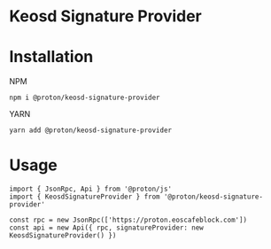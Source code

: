 # Keosd Signature Provider
# Installation

NPM
```
npm i @proton/keosd-signature-provider
```

YARN
```
yarn add @proton/keosd-signature-provider
```

# Usage
```
import { JsonRpc, Api } from '@proton/js'
import { KeosdSignatureProvider } from '@proton/keosd-signature-provider'

const rpc = new JsonRpc(['https://proton.eoscafeblock.com'])
const api = new Api({ rpc, signatureProvider: new KeosdSignatureProvider() })
```